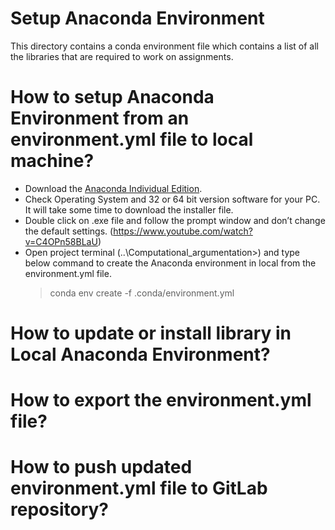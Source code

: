 # Setup Anaconda Environment

This directory contains a conda environment file which contains a list of all the libraries that are required to work on assignments.

# How to setup Anaconda Environment from an environment.yml file to local machine?

* Download the [Anaconda Individual Edition](https://www.anaconda.com/products/individual).
* Check Operating System and 32 or 64 bit version software for your PC. It will take some time to download the installer file.
* Double click on .exe file and follow the prompt window and don’t change the default settings. (https://www.youtube.com/watch?v=C4OPn58BLaU)
* Open project terminal (..\\Computational_argumentation>) and type below command to create the Anaconda environment in local from the environment.yml file.
    >conda env create -f .conda/environment.yml

# How to update or install library in Local Anaconda Environment?

<!-- Follow the step mentioned in link to [update or add library](https://docs.conda.io/projects/conda/en/latest/user-guide/tasks/manage-environments.html#updating-an-environment) in local Anaconda Environment. -->

# How to export the environment.yml file?

<!-- After adding or updating any new packages to environment, export the updated environment.yml file. -->
<!-- >conda env export --from-history >environment.yml -->

# How to push updated environment.yml file to GitLab repository?

<!-- Copy updated environment.yml file from user directory (Computational_argumentation\\.conda\\) to code repository (Computational_argumentation\\.conda\\) and push it to GitHub. -->

